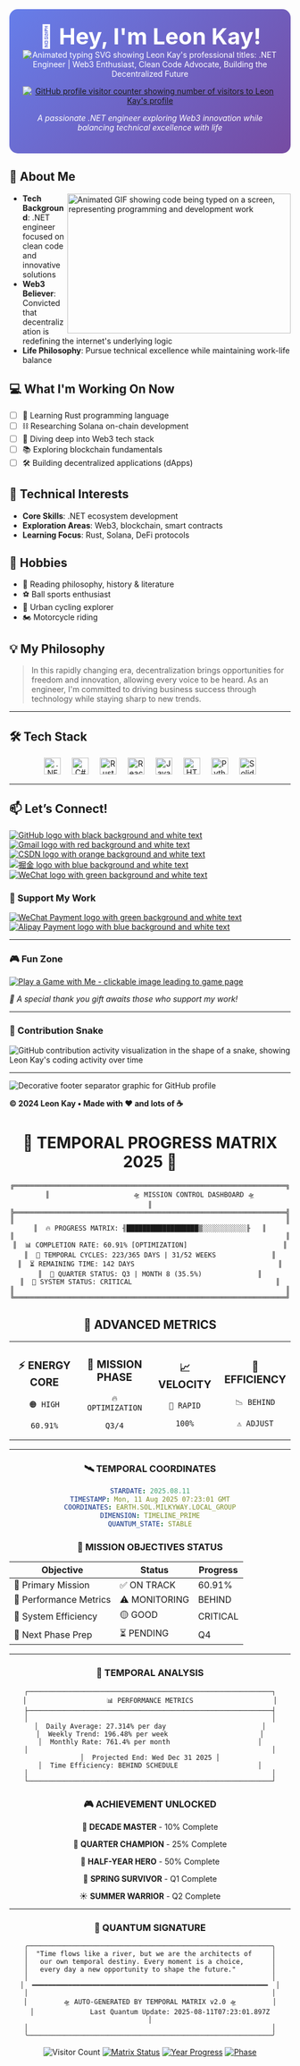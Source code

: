 <div align="center" style="background: linear-gradient(135deg, #667eea 0%, #764ba2 100%); padding: 1.5rem; border-radius: 15px; margin: 1rem 0; color: white;">
<h1 style="font-size: 2.5rem; margin: 0;">👋 Hey, I'm Leon Kay!</h1>

<img src="https://readme-typing-svg.herokuapp.com?font=Fira+Code&pause=1000&color=00D9FF&center=true&vCenter=true&width=435&lines=.NET+Engineer+%7C+Web3+Enthusiast;Clean+Code+Advocate;Building+the+Decentralized+Future" alt="Animated typing SVG showing Leon Kay's professional titles: .NET Engineer | Web3 Enthusiast, Clean Code Advocate, Building the Decentralized Future" />

<a href="https://github.com/leonkay"><img src="https://komarev.com/ghpvc/?username=leonkay&color=5865f2" alt="GitHub profile visitor counter showing number of visitors to Leon Kay's profile" /></a>

*A passionate .NET engineer exploring Web3 innovation while balancing technical excellence with life*
</div>

## 🚀 About Me
<img align="right" alt="Animated GIF showing code being typed on a screen, representing programming and development work" src="https://github.com/abhisheknaiidu/abhisheknaiidu/blob/master/code.gif?raw=true" width="400" height="250" />

- **Tech Background**: .NET engineer focused on clean code and innovative solutions
- **Web3 Believer**: Convicted that decentralization is redefining the internet's underlying logic
- **Life Philosophy**: Pursue technical excellence while maintaining work-life balance

## 💻 What I'm Working On Now
- [ ] 🦀 Learning Rust programming language
- [ ] ⛓️ Researching Solana on-chain development
- [ ] 🔧 Diving deep into Web3 tech stack
- [ ] 📚 Exploring blockchain fundamentals
- [ ] 🛠️ Building decentralized applications (dApps)

## 🎯 Technical Interests
- **Core Skills**: .NET ecosystem development
- **Exploration Areas**: Web3, blockchain, smart contracts
- **Learning Focus**: Rust, Solana, DeFi protocols

## 🌱 Hobbies
- 📖 Reading philosophy, history & literature
- ⚽ Ball sports enthusiast
- 🚴 Urban cycling explorer
- 🏍️ Motorcycle riding

## 💡 My Philosophy
> In this rapidly changing era, decentralization brings opportunities for freedom and innovation, allowing every voice to be heard. As an engineer, I'm committed to driving business success through technology while staying sharp to new trends.

---

## 🛠️ Tech Stack
<div align="center">
  <img src="https://cdn.jsdelivr.net/gh/devicons/devicon/icons/dot-net/dot-net-original.svg" height="30" alt=".NET framework logo icon" />
  <img width="12" />
  <img src="https://cdn.jsdelivr.net/gh/devicons/devicon/icons/csharp/csharp-original.svg" height="30" alt="C# programming language logo icon" />
  <img width="12" />
  <img src="https://cdn.jsdelivr.net/gh/devicons/devicon/icons/rust/rust-original.svg" height="30" alt="Rust programming language logo icon" />
  <img width="12" />
  <img src="https://cdn.jsdelivr.net/gh/devicons/devicon/icons/react/react-original.svg" height="30" alt="React JavaScript library logo icon" />
  <img width="12" />
  <img src="https://cdn.jsdelivr.net/gh/devicons/devicon/icons/javascript/javascript-original.svg" height="30" alt="JavaScript programming language logo icon" />
  <img width="12" />
  <img src="https://cdn.jsdelivr.net/gh/devicons/devicon/icons/html5/html5-original.svg" height="30" alt="HTML5 logo icon" />
  <img width="12" />
  <img src="https://cdn.jsdelivr.net/gh/devicons/devicon/icons/python/python-original.svg" height="30" alt="Python programming language logo icon" />
  <img width="12" />
  <img src="https://cdn.jsdelivr.net/gh/devicons/devicon/icons/solidity/solidity-original.svg" height="30" alt="Solidity programming language logo icon for smart contracts" />
</div>

---


## 📫 Let’s Connect!

[![GitHub logo with black background and white text](https://img.shields.io/badge/GitHub-100000?style=for-the-badge&logo=github&logoColor=white)](https://github.com/leonkay)
[![Gmail logo with red background and white text](https://img.shields.io/badge/Gmail-D14836?style=for-the-badge&logo=gmail&logoColor=white)](mailto:leonkay@gmail.com)
[![CSDN logo with orange background and white text](https://img.shields.io/badge/CSDN-FC5531?style=for-the-badge&logo=csdn&logoColor=white)](https://blog.csdn.net/weixin_58043003)
[![掘金 logo with blue background and white text](https://img.shields.io/badge/%E6%8E%98%E9%87%91-007FFF?style=for-the-badge&logo=juejin&logoColor=white)](https://juejin.cn/user/2469950368518779)
[![WeChat logo with green background and white text](https://img.shields.io/badge/WeChat-07C160?style=for-the-badge&logo=wechat&logoColor=white)](./Images/wechat.jpg)

### 💝 Support My Work

[![WeChat Payment logo with green background and white text](https://img.shields.io/badge/%E5%BE%AE%E4%BF%A1%E8%B5%9E%E8%B5%8F-07C160?style=for-the-badge&logo=wechat&logoColor=white)](./Images/wechatpayment.jpg)
[![Alipay Payment logo with blue background and white text](https://img.shields.io/badge/%E6%94%AF%E4%BB%98%E5%AE%9D%E6%89%93%E8%B5%8F-1677FF?style=for-the-badge&logo=alipay&logoColor=white)](./Images/zfbpayment.jpg)

------

### 🎮 Fun Zone

[![Play a Game with Me - clickable image leading to game page](./Images/playagame.png)](./open_game.html)

*🎁 A special thank you gift awaits those who support my work!*

------



### 🐍 Contribution Snake

![GitHub contribution activity visualization in the shape of a snake, showing Leon Kay's coding activity over time](https://raw.githubusercontent.com/leonkay/leonkay/output/github-contribution-grid-snake.svg)

------

![Decorative footer separator graphic for GitHub profile](https://raw.githubusercontent.com/Trilokia/Trilokia/379277808c61ef204768a61bbc5d25bc7798ccf1/bottom_header.svg)

**© 2024 Leon Kay • Made with ❤️ and lots of ☕**

<!-- 动态内容开始 -->
<div align="center">

# 🌌 TEMPORAL PROGRESS MATRIX 2025 🌌

```
╔════════════════════════════════════════════════════════════════════╗
║                     🛸 MISSION CONTROL DASHBOARD 🛸                     ║
╠════════════════════════════════════════════════════════════════════╣
║                                                                    ║
║  🔥 PROGRESS MATRIX: ╢██████████████████▒░░░░░░░░░░░╟   ║
║                                                                    ║
║  📊 COMPLETION RATE: 60.91% [OPTIMIZATION]                        ║
║  📅 TEMPORAL CYCLES: 223/365 DAYS | 31/52 WEEKS              ║
║  ⏳ REMAINING TIME: 142 DAYS                                    ║
║  🎯 QUARTER STATUS: Q3 | MONTH 8 (35.5%)              ║
║  🔋 SYSTEM STATUS: CRITICAL                                    ║
║                                                                    ║
╚════════════════════════════════════════════════════════════════════╝
```

## 🔮 ADVANCED METRICS

<table align="center">
<tr>
<td align="center" width="25%">

### ⚡ ENERGY CORE
```
🟠 HIGH

60.91%
```

</td>
<td align="center" width="25%">

### 🎯 MISSION PHASE
```
🔥 OPTIMIZATION

Q3/4
```

</td>
<td align="center" width="25%">

### 📈 VELOCITY
```
🚀 RAPID

100%
```

</td>
<td align="center" width="25%">

### 🌟 EFFICIENCY
```
📉 BEHIND

⚠️ ADJUST
```

</td>
</tr>
</table>

---

### 🛰️ TEMPORAL COORDINATES

<div align="center">

```yaml
STARDATE: 2025.08.11
TIMESTAMP: Mon, 11 Aug 2025 07:23:01 GMT
COORDINATES: EARTH.SOL.MILKYWAY.LOCAL_GROUP
DIMENSION: TIMELINE_PRIME
QUANTUM_STATE: STABLE
```

</div>

### 🌠 MISSION OBJECTIVES STATUS

<div align="center">

| Objective | Status | Progress |
|-----------|--------|----------|
| 🎯 Primary Mission | ✅ ON TRACK | 60.91% |
| 🚀 Performance Metrics | ⚠️ MONITORING | BEHIND |
| 🔋 System Efficiency | 🟡 GOOD | CRITICAL |
| 🌟 Next Phase Prep | ⏳ PENDING | Q4 |

</div>

---

### 🔬 TEMPORAL ANALYSIS

<div align="center">

```
┌─────────────────────────────────────────────────────────────┐
│                    📊 PERFORMANCE METRICS                    │
├─────────────────────────────────────────────────────────────┤
│                                                             │
│  Daily Average: 27.314% per day                        │
│  Weekly Trend: 196.48% per week                       │
│  Monthly Rate: 761.4% per month                      │
│                                                             │
│  Projected End: Wed Dec 31 2025 │
│  Time Efficiency: BEHIND SCHEDULE                    │
│                                                             │
└─────────────────────────────────────────────────────────────┘
```

</div>

### 🎮 ACHIEVEMENT UNLOCKED

<div align="center">

🏅 **DECADE MASTER** - 10% Complete

🥉 **QUARTER CHAMPION** - 25% Complete

🥈 **HALF-YEAR HERO** - 50% Complete

🌸 **SPRING SURVIVOR** - Q1 Complete

☀️ **SUMMER WARRIOR** - Q2 Complete

</div>

---

<div align="center">

### 🌌 QUANTUM SIGNATURE

```
╭─────────────────────────────────────────────────────────────╮
│  "Time flows like a river, but we are the architects of     │
│   our own temporal destiny. Every moment is a choice,       │
│   every day a new opportunity to shape the future."         │
│                                                             │
│  ━━━━━━━━━━━━━━━━━━━━━━━━━━━━━━━━━━━━━━━━━━━━━━━━━━━━━━━━━━━  │
│                                                             │
│         🛸 AUTO-GENERATED BY TEMPORAL MATRIX v2.0 🛸         │
│              Last Quantum Update: 2025-08-11T07:23:01.897Z              │
│                                                             │
╰─────────────────────────────────────────────────────────────╯
```

![Visitor Count](https://profile-counter.glitch.me/temporal-matrix/count.svg)
[![Matrix Status](https://img.shields.io/badge/Matrix-ONLINE-brightgreen?style=for-the-badge&logo=matrix)](https://github.com)
[![Year Progress](https://img.shields.io/badge/Year%202025-60.91%25-blue?style=for-the-badge)](https://github.com)
[![Phase](https://img.shields.io/badge/Phase-OPTIMIZATION-orange?style=for-the-badge)](https://github.com)

</div>

</div>
<!-- 动态内容结束 -->

